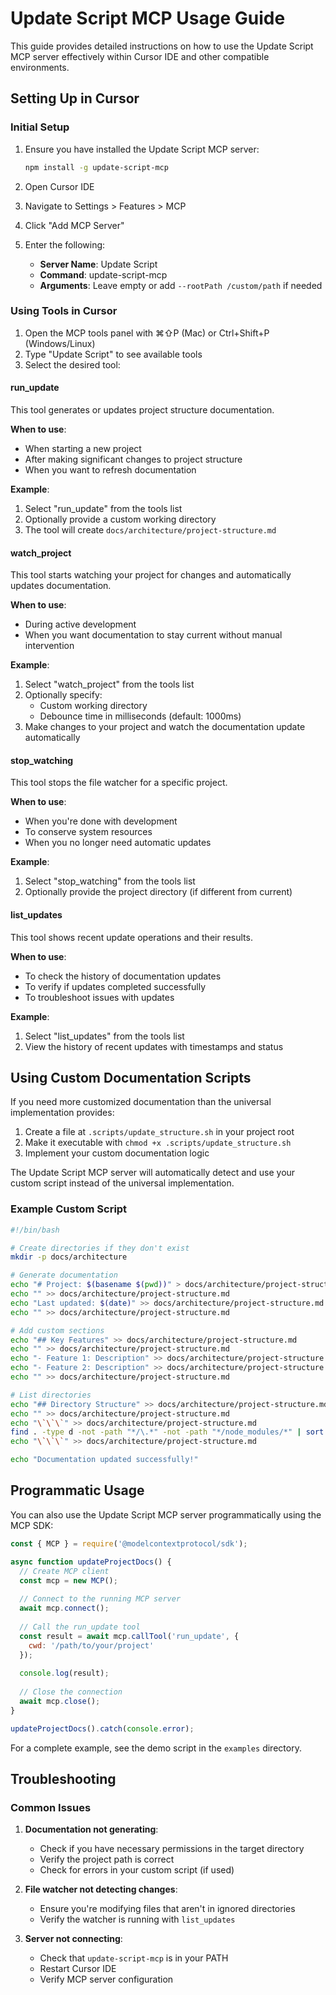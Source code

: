 # Update Script MCP Usage Guide

This guide provides detailed instructions on how to use the Update Script MCP server effectively within Cursor IDE and other compatible environments.

## Setting Up in Cursor

### Initial Setup

1. Ensure you have installed the Update Script MCP server:
   ```bash
   npm install -g update-script-mcp
   ```

2. Open Cursor IDE
3. Navigate to Settings > Features > MCP
4. Click "Add MCP Server"
5. Enter the following:
   - **Server Name**: Update Script
   - **Command**: update-script-mcp
   - **Arguments**: Leave empty or add `--rootPath /custom/path` if needed

### Using Tools in Cursor

1. Open the MCP tools panel with ⌘⇧P (Mac) or Ctrl+Shift+P (Windows/Linux)
2. Type "Update Script" to see available tools
3. Select the desired tool:

#### run_update

This tool generates or updates project structure documentation.

**When to use**: 
- When starting a new project
- After making significant changes to project structure
- When you want to refresh documentation

**Example**: 
1. Select "run_update" from the tools list
2. Optionally provide a custom working directory
3. The tool will create `docs/architecture/project-structure.md`

#### watch_project

This tool starts watching your project for changes and automatically updates documentation.

**When to use**:
- During active development
- When you want documentation to stay current without manual intervention

**Example**:
1. Select "watch_project" from the tools list
2. Optionally specify:
   - Custom working directory
   - Debounce time in milliseconds (default: 1000ms)
3. Make changes to your project and watch the documentation update automatically

#### stop_watching

This tool stops the file watcher for a specific project.

**When to use**:
- When you're done with development
- To conserve system resources
- When you no longer need automatic updates

**Example**:
1. Select "stop_watching" from the tools list
2. Optionally provide the project directory (if different from current)

#### list_updates

This tool shows recent update operations and their results.

**When to use**:
- To check the history of documentation updates
- To verify if updates completed successfully
- To troubleshoot issues with updates

**Example**:
1. Select "list_updates" from the tools list
2. View the history of recent updates with timestamps and status

## Using Custom Documentation Scripts

If you need more customized documentation than the universal implementation provides:

1. Create a file at `.scripts/update_structure.sh` in your project root
2. Make it executable with `chmod +x .scripts/update_structure.sh`
3. Implement your custom documentation logic

The Update Script MCP server will automatically detect and use your custom script instead of the universal implementation.

### Example Custom Script

```bash
#!/bin/bash

# Create directories if they don't exist
mkdir -p docs/architecture

# Generate documentation 
echo "# Project: $(basename $(pwd))" > docs/architecture/project-structure.md
echo "" >> docs/architecture/project-structure.md
echo "Last updated: $(date)" >> docs/architecture/project-structure.md
echo "" >> docs/architecture/project-structure.md

# Add custom sections
echo "## Key Features" >> docs/architecture/project-structure.md
echo "" >> docs/architecture/project-structure.md
echo "- Feature 1: Description" >> docs/architecture/project-structure.md
echo "- Feature 2: Description" >> docs/architecture/project-structure.md
echo "" >> docs/architecture/project-structure.md

# List directories
echo "## Directory Structure" >> docs/architecture/project-structure.md
echo "" >> docs/architecture/project-structure.md
echo "\`\`\`" >> docs/architecture/project-structure.md
find . -type d -not -path "*/\.*" -not -path "*/node_modules/*" | sort >> docs/architecture/project-structure.md
echo "\`\`\`" >> docs/architecture/project-structure.md

echo "Documentation updated successfully!"
```

## Programmatic Usage

You can also use the Update Script MCP server programmatically using the MCP SDK:

```javascript
const { MCP } = require('@modelcontextprotocol/sdk');

async function updateProjectDocs() {
  // Create MCP client
  const mcp = new MCP();
  
  // Connect to the running MCP server
  await mcp.connect();
  
  // Call the run_update tool
  const result = await mcp.callTool('run_update', {
    cwd: '/path/to/your/project'
  });
  
  console.log(result);
  
  // Close the connection
  await mcp.close();
}

updateProjectDocs().catch(console.error);
```

For a complete example, see the demo script in the `examples` directory.

## Troubleshooting

### Common Issues

1. **Documentation not generating**:
   - Check if you have necessary permissions in the target directory
   - Verify the project path is correct
   - Check for errors in your custom script (if used)

2. **File watcher not detecting changes**:
   - Ensure you're modifying files that aren't in ignored directories
   - Verify the watcher is running with `list_updates`

3. **Server not connecting**:
   - Check that `update-script-mcp` is in your PATH
   - Restart Cursor IDE
   - Verify MCP server configuration 